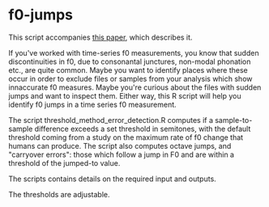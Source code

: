 # f0-jumps

This script accompanies [this paper](https://asa.scitation.org/doi/10.1121/10.0015045), which describes it. 

If you've worked with time-series f0 measurements, you know that sudden discontinuities in f0, due to consonantal junctures, non-modal phonation etc., are quite common. 
Maybe you want to identify places where these occur in order to exclude files or samples from your analysis which show innaccurate f0 measures. 
Maybe you're curious about the files with sudden jumps and want to inspect them. 
Either way, this R script will help you identify f0 jumps in a time series f0 measurement. 

The script threshold_method_error_detection.R computes if a sample-to-sample difference exceeds a set threshold in semitones, with the default threshold coming from a study on the maximum rate of f0 change that humans can produce. The script also computes octave jumps, and "carryover errors": those which follow a jump in F0 and are within a threshold of the jumped-to value. 

The scripts contains details on the required input and outputs. 

The thresholds are adjustable. 
